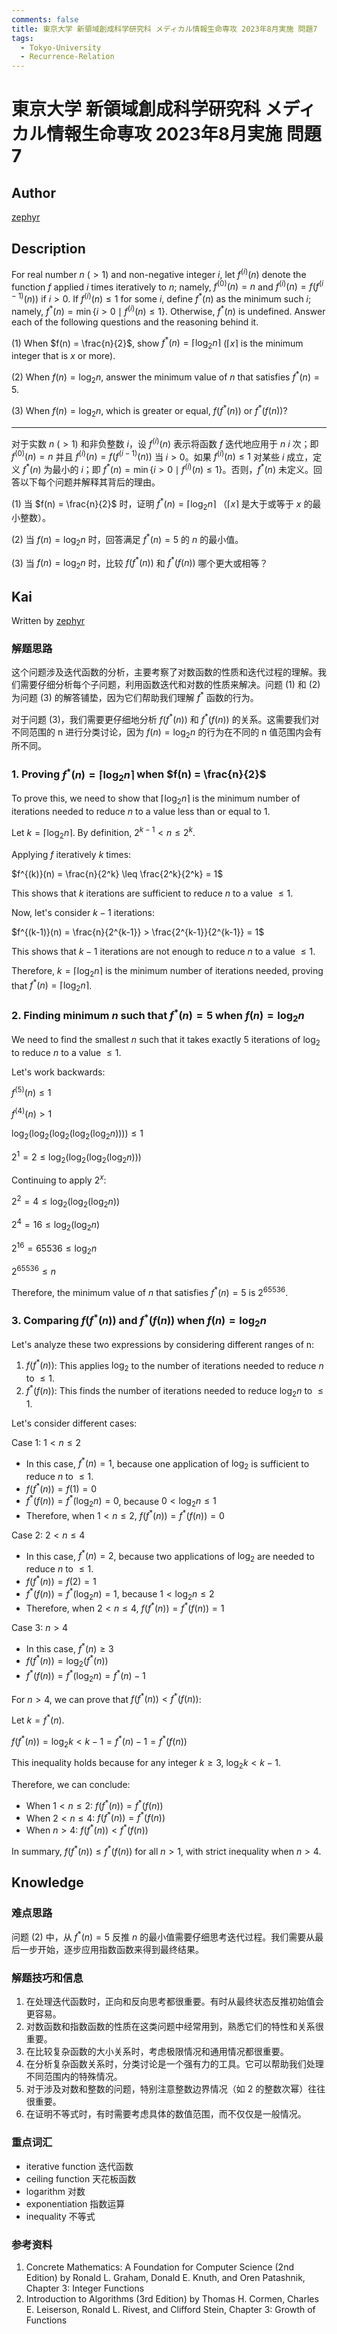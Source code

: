 ```yaml
---
comments: false
title: 東京大学 新領域創成科学研究科 メディカル情報生命専攻 2023年8月実施 問題7
tags:
  - Tokyo-University
  - Recurrence-Relation
---
```


# 東京大学 新領域創成科学研究科 メディカル情報生命専攻 2023年8月実施 問題7

## **Author**
[zephyr](https://inshi-notes.zephyr-zdz.space/)

## **Description**

For real number $n$ $(> 1)$ and non-negative integer $i$, let $f^{(i)}(n)$ denote the function $f$ applied $i$ times iteratively to $n$; namely, $f^{(0)}(n) = n$ and $f^{(i)}(n) = f(f^{(i-1)}(n))$ if $i > 0$. If $f^{(i)}(n) \leq 1$ for some $i$, define $f^{*}(n)$ as the minimum such $i$; namely, $f^{*}(n) = \min \{ i > 0 \mid f^{(i)}(n) \leq 1 \}$. Otherwise, $f^{*}(n)$ is undefined. Answer each of the following questions and the reasoning behind it.

(1) When $f(n) = \frac{n}{2}$, show $f^{*}(n) = \lceil \log_2 n \rceil$ ($\lceil x \rceil$ is the minimum integer that is $x$ or more).

(2) When $f(n) = \log_2 n$, answer the minimum value of $n$ that satisfies $f^{*}(n) = 5$.

(3) When $f(n) = \log_2 n$, which is greater or equal, $f(f^{*}(n))$ or $f^{*}(f(n))$?

---

对于实数 $n$ $(> 1)$ 和非负整数 $i$，设 $f^{(i)}(n)$ 表示将函数 $f$ 迭代地应用于 $n$ $i$ 次；即 $f^{(0)}(n) = n$ 并且 $f^{(i)}(n) = f(f^{(i-1)}(n))$ 当 $i > 0$。如果 $f^{(i)}(n) \leq 1$ 对某些 $i$ 成立，定义 $f^{*}(n)$ 为最小的 $i$；即 $f^{*}(n) = \min \{ i > 0 \mid f^{(i)}(n) \leq 1 \}$。否则，$f^{*}(n)$ 未定义。回答以下每个问题并解释其背后的理由。

(1) 当 $f(n) = \frac{n}{2}$ 时，证明 $f^{*}(n) = \lceil \log_2 n \rceil$ （$\lceil x \rceil$ 是大于或等于 $x$ 的最小整数）。

(2) 当 $f(n) = \log_2 n$ 时，回答满足 $f^{*}(n) = 5$ 的 $n$ 的最小值。

(3) 当 $f(n) = \log_2 n$ 时，比较 $f(f^{*}(n))$ 和 $f^{*}(f(n))$ 哪个更大或相等？

## **Kai**

Written by [zephyr](https://inshi-notes.zephyr-zdz.space/)

### 解题思路

这个问题涉及迭代函数的分析，主要考察了对数函数的性质和迭代过程的理解。我们需要仔细分析每个子问题，利用函数迭代和对数的性质来解决。问题 (1) 和 (2) 为问题 (3) 的解答铺垫，因为它们帮助我们理解 $f^*$ 函数的行为。

对于问题 (3)，我们需要更仔细地分析 $f(f^*(n))$ 和 $f^*(f(n))$ 的关系。这需要我们对不同范围的 n 进行分类讨论，因为 $f(n) = \log_2 n$ 的行为在不同的 n 值范围内会有所不同。

### 1. Proving $f^*(n) = \lceil \log_2 n \rceil$ when $f(n) = \frac{n}{2}$

To prove this, we need to show that $\lceil \log_2 n \rceil$ is the minimum number of iterations needed to reduce $n$ to a value less than or equal to 1.

Let $k = \lceil \log_2 n \rceil$. By definition, $2^{k-1} < n \leq 2^k$.

Applying $f$ iteratively $k$ times:

$f^{(k)}(n) = \frac{n}{2^k} \leq \frac{2^k}{2^k} = 1$

This shows that $k$ iterations are sufficient to reduce $n$ to a value $\leq 1$.

Now, let's consider $k-1$ iterations:

$f^{(k-1)}(n) = \frac{n}{2^{k-1}} > \frac{2^{k-1}}{2^{k-1}} = 1$

This shows that $k-1$ iterations are not enough to reduce $n$ to a value $\leq 1$.

Therefore, $k = \lceil \log_2 n \rceil$ is the minimum number of iterations needed, proving that $f^*(n) = \lceil \log_2 n \rceil$.

### 2. Finding minimum $n$ such that $f^*(n) = 5$ when $f(n) = \log_2 n$

We need to find the smallest $n$ such that it takes exactly 5 iterations of $\log_2$ to reduce $n$ to a value $\leq 1$.

Let's work backwards:

$f^{(5)}(n) \leq 1$

$f^{(4)}(n) > 1$

$\log_2(\log_2(\log_2(\log_2(\log_2 n)))) \leq 1$

$2^1 = 2 \leq \log_2(\log_2(\log_2(\log_2 n)))$

Continuing to apply $2^x$:

$2^2 = 4 \leq \log_2(\log_2(\log_2 n))$

$2^4 = 16 \leq \log_2(\log_2 n)$

$2^{16} = 65536 \leq \log_2 n$

$2^{65536} \leq n$

Therefore, the minimum value of $n$ that satisfies $f^*(n) = 5$ is $2^{65536}$.

### 3. Comparing $f(f^*(n))$ and $f^*(f(n))$ when $f(n) = \log_2 n$

Let's analyze these two expressions by considering different ranges of n:

1) $f(f^*(n))$: This applies $\log_2$ to the number of iterations needed to reduce $n$ to $\leq 1$.
2) $f^*(f(n))$: This finds the number of iterations needed to reduce $\log_2 n$ to $\leq 1$.

Let's consider different cases:

Case 1: $1 < n \leq 2$

- In this case, $f^*(n) = 1$, because one application of $\log_2$ is sufficient to reduce $n$ to $\leq 1$.
- $f(f^*(n)) = f(1) = 0$
- $f^*(f(n)) = f^*(\log_2 n) = 0$, because $0 < \log_2 n \leq 1$
- Therefore, when $1 < n \leq 2$, $f(f^*(n)) = f^*(f(n)) = 0$

Case 2: $2 < n \leq 4$

- In this case, $f^*(n) = 2$, because two applications of $\log_2$ are needed to reduce $n$ to $\leq 1$.
- $f(f^*(n)) = f(2) = 1$
- $f^*(f(n)) = f^*(\log_2 n) = 1$, because $1 < \log_2 n \leq 2$
- Therefore, when $2 < n \leq 4$, $f(f^*(n)) = f^*(f(n)) = 1$

Case 3: $n > 4$

- In this case, $f^*(n) \geq 3$
- $f(f^*(n)) = \log_2(f^*(n))$
- $f^*(f(n)) = f^*(\log_2 n) = f^*(n) - 1$

For $n > 4$, we can prove that $f(f^*(n)) < f^*(f(n))$:

Let $k = f^*(n)$.

$f(f^*(n)) = \log_2 k < k - 1 = f^*(n) - 1 = f^*(f(n))$

This inequality holds because for any integer $k \geq 3$, $\log_2 k < k - 1$.

Therefore, we can conclude:

- When $1 < n \leq 2$: $f(f^*(n)) = f^*(f(n))$
- When $2 < n \leq 4$: $f(f^*(n)) = f^*(f(n))$
- When $n > 4$: $f(f^*(n)) < f^*(f(n))$

In summary, $f(f^*(n)) \leq f^*(f(n))$ for all $n > 1$, with strict inequality when $n > 4$.

## **Knowledge**
### 难点思路

问题 (2) 中，从 $f^*(n) = 5$ 反推 $n$ 的最小值需要仔细思考迭代过程。我们需要从最后一步开始，逐步应用指数函数来得到最终结果。

### 解题技巧和信息

1. 在处理迭代函数时，正向和反向思考都很重要。有时从最终状态反推初始值会更容易。
2. 对数函数和指数函数的性质在这类问题中经常用到，熟悉它们的特性和关系很重要。
3. 在比较复杂函数的大小关系时，考虑极限情况和通用情况都很重要。
4. 在分析复杂函数关系时，分类讨论是一个强有力的工具。它可以帮助我们处理不同范围内的特殊情况。
5. 对于涉及对数和整数的问题，特别注意整数边界情况（如 2 的整数次幂）往往很重要。
6. 在证明不等式时，有时需要考虑具体的数值范围，而不仅仅是一般情况。

### 重点词汇

- iterative function 迭代函数
- ceiling function 天花板函数
- logarithm 对数
- exponentiation 指数运算
- inequality 不等式

### 参考资料

1. Concrete Mathematics: A Foundation for Computer Science (2nd Edition) by Ronald L. Graham, Donald E. Knuth, and Oren Patashnik, Chapter 3: Integer Functions
2. Introduction to Algorithms (3rd Edition) by Thomas H. Cormen, Charles E. Leiserson, Ronald L. Rivest, and Clifford Stein, Chapter 3: Growth of Functions
